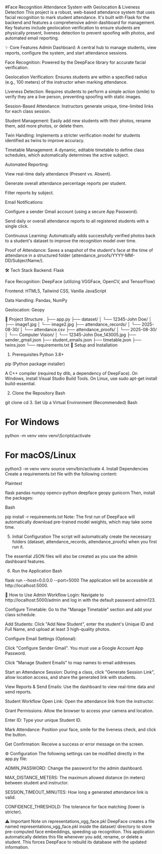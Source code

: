 
#Face Recognition Attendance System with Geolocation & Liveness Detection
This project is a robust, web-based attendance system that uses facial recognition to mark student attendance. It's built with Flask for the backend and features a comprehensive admin dashboard for management. Key features include geolocation verification to ensure students are physically present, liveness detection to prevent spoofing with photos, and automated email reporting.

✨ Core Features
Admin Dashboard: A central hub to manage students, view reports, configure the system, and start attendance sessions.

Face Recognition: Powered by the DeepFace library for accurate facial verification.

Geolocation Verification: Ensures students are within a specified radius (e.g., 100 meters) of the instructor when marking attendance.

Liveness Detection: Requires students to perform a simple action (smile) to verify they are a live person, preventing spoofing with static images.

Session-Based Attendance: Instructors generate unique, time-limited links for each class session.

Student Management: Easily add new students with their photos, rename them, add more photos, or delete them.

Twin Handling: Implements a stricter verification model for students identified as twins to improve accuracy.

Timetable Management: A dynamic, editable timetable to define class schedules, which automatically determines the active subject.

Automated Reporting:

View real-time daily attendance (Present vs. Absent).

Generate overall attendance percentage reports per student.

Filter reports by subject.

Email Notifications:

Configure a sender Gmail account (using a secure App Password).

Send daily or overall attendance reports to all registered students with a single click.

Continuous Learning: Automatically adds successfully verified photos back to a student's dataset to improve the recognition model over time.

Proof of Attendance: Saves a snapshot of the student's face at the time of attendance in a structured folder (attendance_proofs/YYYY-MM-DD/SubjectName/).

🛠️ Tech Stack
Backend: Flask

Face Recognition: DeepFace (utilizing VGGFace, OpenCV, and TensorFlow)

Frontend: HTML5, Tailwind CSS, Vanilla JavaScript

Data Handling: Pandas, NumPy

Geolocation: Geopy


📁 Project Structure
.
├── app.py
├── dataset/
│   └── 12345-John Doe/
│       ├── image1.jpg
│       └── image2.jpg
├── attendance_records/
│   └── 2025-08-30/
│       └── attendance.csv
├── attendance_proofs/
│   └── 2025-08-30/
│       └── Computer Vision/
│           └── 12345-John Doe_143005.jpg
├── sender_gmail.json
├── student_emails.json
├── timetable.json
├── twins.json
└── requirements.txt
🚀 Setup and Installation
1. Prerequisites
Python 3.8+

pip (Python package installer)

A C++ compiler (required by dlib, a dependency of DeepFace). On Windows, install Visual Studio Build Tools. On Linux, use sudo apt-get install build-essential.

2. Clone the Repository
Bash

git clone <your-repository-url>
cd <repository-folder>
3. Set Up a Virtual Environment (Recommended)
Bash

# For Windows
python -m venv venv
venv\Scripts\activate

# For macOS/Linux
python3 -m venv venv
source venv/bin/activate
4. Install Dependencies
Create a requirements.txt file with the following content:

Plaintext

flask
pandas
numpy
opencv-python
deepface
geopy
gunicorn
Then, install the packages:

Bash

pip install -r requirements.txt
Note: The first run of DeepFace will automatically download pre-trained model weights, which may take some time.

5. Initial Configuration
The script will automatically create the necessary folders (dataset, attendance_records, attendance_proofs) when you first run it.

The essential JSON files will also be created as you use the admin dashboard features.

6. Run the Application
Bash

flask run --host=0.0.0.0 --port=5000
The application will be accessible at http://localhost:5000.

📖 How to Use
Admin Workflow
Login: Navigate to http://localhost:5000/admin and log in with the default password admin123.

Configure Timetable: Go to the "Manage Timetable" section and add your class schedule.

Add Students: Click "Add New Student", enter the student's Unique ID and Full Name, and upload at least 3 high-quality photos.

Configure Email Settings (Optional):

Click "Configure Sender Gmail". You must use a Google Account App Password.

Click "Manage Student Emails" to map names to email addresses.

Start an Attendance Session: During a class, click "Generate Session Link", allow location access, and share the generated link with students.

View Reports & Send Emails: Use the dashboard to view real-time data and send reports.

Student Workflow
Open Link: Open the attendance link from the instructor.

Grant Permissions: Allow the browser to access your camera and location.

Enter ID: Type your unique Student ID.

Mark Attendance: Position your face, smile for the liveness check, and click the button.

Get Confirmation: Receive a success or error message on the screen.

⚙️ Configuration
The following settings can be modified directly in the app.py file:

ADMIN_PASSWORD: Change the password for the admin dashboard.

MAX_DISTANCE_METERS: The maximum allowed distance (in meters) between student and instructor.

SESSION_TIMEOUT_MINUTES: How long a generated attendance link is valid.

CONFIDENCE_THRESHOLD: The tolerance for face matching (lower is stricter).

⚠️ Important Note on representations_vgg_face.pkl
DeepFace creates a file named representations_vgg_face.pkl inside the dataset/ directory to store pre-computed face embeddings, speeding up recognition. This application automatically deletes this file whenever you add, rename, or delete a student. This forces DeepFace to rebuild its database with the updated information.
